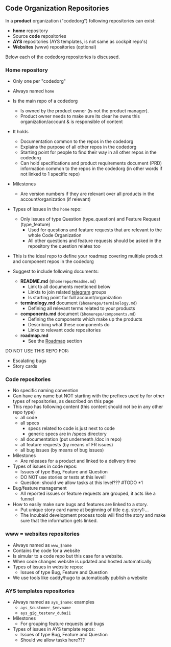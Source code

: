 ## Code Organization Repositories

In a **product** organization \("codedorg"\) following repositories can exist:

* **home** repository
* Source **code** repositories
* **AYS** repositories \(AYS templates, is not same as cockpit repo's\)
* **Websites** \(www\) repositories \(optional\)

Below each of the codedorg repositories is discussed.

### Home repository

* Only one per "codedorg"
* Always named `home`
* Is the main repo of a codedorg
  * Is owned by the product owner \(is not the product manager\).
  * Product owner needs to make sure its clear he owns this organization/account & is responsible of content
* It holds
  * Documentation common to the repos in the codedorg
  * Explains the purpose of all other repos in the codedorg
  * Starting point for people to find their way in all other repos in the codedorg
  * Can hold specifications and product requirements document \(PRD\) information common to the repos in the codedorg \(in other words if not linked to 1 specific repo\)
* Milestones
  * Are version numbers if they are relevant over all products in the account/organization \(if relevant\)
* Types of issues in the `home` repo:
  * Only issues of type Question \(type\_question\) and Feature Request \(type\_feature\)
    * Used for questions and feature requests that are relevant to the whole Code Organization
    * All other questions and feature requests should be asked in the repository the question relates too
* This is the ideal repo to define your roadmap covering multiple product and component repos in the codedorg

* Suggest to include following documents:

  * **README.md** \(`$homerepo/Readme.md`\)
    * Link to all documents mentioned below
    * Linkts to join related [telegram](telegram.md) groups
    * Is starting point for full account/organization
  * **terminology.md** document \(`$homerepo/terminology.md`\)
    * Defining all relevant terms related to your products
  * **components.md** document \(`$homerepo/components.md`\)
    * Defining the components which make up the products
    * Describing what these components do
    * Links to relevant code repositories
  * **roadmap.md**
    * See the [Roadmap](roadmap.md) section

DO NOT USE THIS REPO FOR:

* Escalating bugs
* Story cards

### Code repositories

* No specific naming convention
* Can have any name but NOT starting with the prefixes used by for other types of repositories, as described on this page
* This repo has following content \(this content should not be in any other repo type\)
  * all code
  * all specs
    * specs related to code is just next to code
    * generic specs are in /specs directory
  * all documentation \(put underneath /doc in repo\)
  * all feature requests \(by means of FR issues\)
  * all bug issues \(by means of bug issues\)
* Milestones
  * Are releases for a product and linked to a delivery time
* Types of issues in code repos:
  * Issues of type Bug, Feature and Question
  * DO NOT use stories or tests at this level!
  * Question: should we allow tasks at this level??? \#TODO \*1
* Bug/feature management
  * All reported issues or feature requests are grouped, it acts like a funnel
* How to easily make sure bugs and features are linked to a story.
  * Put unique story card name at beginning of title e.g. story1:...
  * The Incubaid development process tools will find the story and make sure that the information gets linked.

### www = websites repositories

* Always named as `www_$name`
* Contains the code for a website
* Is simular to a code repo but this case for a website.
* When code changes website is updated and hosted automatically
* Types of issues in website repos:
  * Issues of type Bug, Feature and Question
* We use tools like caddy/hugo to automatically publish a website

### AYS templates repositories

* Always named as `ays_$name`: examples
  * `ays_$customer_$envname`
  * `ays_gig_testenv_dubai1`
* Milestones
  * For grouping feature requests and bugs
* Types of issues in AYS template repos:
  * Issues of type Bug, Feature and Question
  * Should we allow tasks here???



